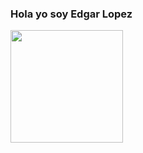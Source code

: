 ### Hola yo soy Edgar Lopez

<div>
<a href="https://eddyzxq.github.io/">
  
  <img height="180cm" src="https://github-readme-stats.vercel.app/api//top-langs/?username=EddyZxQ&layout=compact&theme=outrun"/>
</a>
</div>



<!--
**EddyZxQ/EddyZxQ** is a ✨ _special_ ✨ repository because its `README.md` (this file) appears on your GitHub profile.

Here are some ideas to get you started:

- 🔭 I’m currently working on ...
- 🌱 I’m currently learning ...
- 👯 I’m looking to collaborate on ...
- 🤔 I’m looking for help with ...
- 💬 Ask me about ...
- 📫 How to reach me: ...
- 😄 Pronouns: ...
- ⚡ Fun fact: ...
-->
